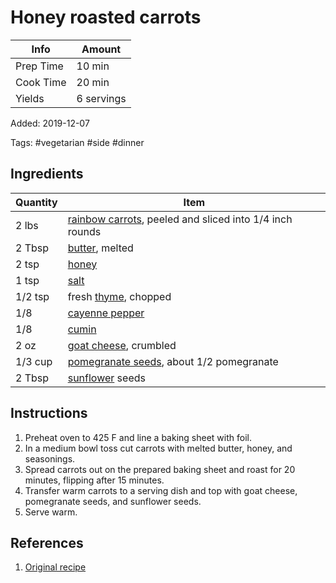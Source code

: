 # Honey roasted carrots

| Info      | Amount     |
| --------- | ---------- |
| Prep Time | 10 min     |
| Cook Time | 20 min     |
| Yields    | 6 servings |

Added: 2019-12-07

Tags: #vegetarian #side #dinner

## Ingredients

| Quantity | Item                                                                                          |
| -------- | --------------------------------------------------------------------------------------------- |
| 2 lbs    | [rainbow carrots](../_ingredients/rainbow-carrots.md), peeled and sliced into 1/4 inch rounds |
| 2 Tbsp   | [butter](../_ingredients/butter.md), melted                                                   |
| 2 tsp    | [honey](../_ingredients/honey.md)                                                             |
| 1 tsp    | [salt](../_ingredients/salt.md)                                                               |
| 1/2 tsp  | fresh [thyme](../_ingredients/thyme.md), chopped                                              |
| 1/8      | [cayenne pepper](../_ingredients/cayenne%20pepper.md)                                         |
| 1/8      | [cumin](../_ingredients/cumin.md)                                                             |
| 2 oz     | [goat cheese](../_ingredients/goat%20cheese.md), crumbled                                     |
| 1/3 cup  | [pomegranate seeds](../_ingredients/pomegranate-seeds.md), about 1/2 pomegranate              |
| 2 Tbsp   | [sunflower](../_ingredients/sunflower.md) seeds                                               |

## Instructions

1. Preheat oven to 425 F and line a baking sheet with foil.
2. In a medium bowl toss cut carrots with melted butter, honey, and seasonings.
3. Spread carrots out on the prepared baking sheet and roast for 20 minutes, flipping after 15 minutes.
4. Transfer warm carrots to a serving dish and top with goat cheese, pomegranate seeds, and sunflower seeds.
5. Serve warm.

## References

1. [Original recipe](https://www.thevintagemixer.com/honey-roasted-carrots-with-goat-cheese-and-pomegranate-seeds/)
